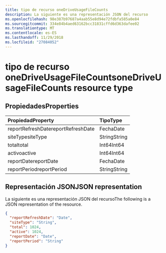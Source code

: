 ```yaml
---
title: tipo de recurso oneDriveUsageFileCounts
description: La siguiente es una representación JSON del recurso
ms.openlocfilehash: 98e387b97687a4aab55e8d94e72fdbfa585a0e84
ms.sourcegitcommit: 334e84b4aed63162bcc31831cffd6d363dafee02
ms.translationtype: MT
ms.contentlocale: es-ES
ms.lasthandoff: 11/29/2018
ms.locfileid: "27084052"
---
```

# <a name="onedriveusagefilecounts-resource-type"></a><span data-ttu-id="9506b-103">tipo de recurso oneDriveUsageFileCounts</span><span class="sxs-lookup"><span data-stu-id="9506b-103">oneDriveUsageFileCounts resource type</span></span>

## <a name="properties"></a><span data-ttu-id="9506b-104">Propiedades</span><span class="sxs-lookup"><span data-stu-id="9506b-104">Properties</span></span>

| <span data-ttu-id="9506b-105">Propiedad</span><span class="sxs-lookup"><span data-stu-id="9506b-105">Property</span></span>          | <span data-ttu-id="9506b-106">Tipo</span><span class="sxs-lookup"><span data-stu-id="9506b-106">Type</span></span>   |
| :---------------- | :----- |
| <span data-ttu-id="9506b-107">reportRefreshDate</span><span class="sxs-lookup"><span data-stu-id="9506b-107">reportRefreshDate</span></span> | <span data-ttu-id="9506b-108">Fecha</span><span class="sxs-lookup"><span data-stu-id="9506b-108">Date</span></span>   |
| <span data-ttu-id="9506b-109">siteType</span><span class="sxs-lookup"><span data-stu-id="9506b-109">siteType</span></span>          | <span data-ttu-id="9506b-110">String</span><span class="sxs-lookup"><span data-stu-id="9506b-110">String</span></span> |
| <span data-ttu-id="9506b-111">total</span><span class="sxs-lookup"><span data-stu-id="9506b-111">total</span></span>             | <span data-ttu-id="9506b-112">Int64</span><span class="sxs-lookup"><span data-stu-id="9506b-112">Int64</span></span>  |
| <span data-ttu-id="9506b-113">activo</span><span class="sxs-lookup"><span data-stu-id="9506b-113">active</span></span>            | <span data-ttu-id="9506b-114">Int64</span><span class="sxs-lookup"><span data-stu-id="9506b-114">Int64</span></span>  |
| <span data-ttu-id="9506b-115">reportDate</span><span class="sxs-lookup"><span data-stu-id="9506b-115">reportDate</span></span>        | <span data-ttu-id="9506b-116">Fecha</span><span class="sxs-lookup"><span data-stu-id="9506b-116">Date</span></span>   |
| <span data-ttu-id="9506b-117">reportPeriod</span><span class="sxs-lookup"><span data-stu-id="9506b-117">reportPeriod</span></span>      | <span data-ttu-id="9506b-118">String</span><span class="sxs-lookup"><span data-stu-id="9506b-118">String</span></span> |

## <a name="json-representation"></a><span data-ttu-id="9506b-119">Representación JSON</span><span class="sxs-lookup"><span data-stu-id="9506b-119">JSON representation</span></span>

<span data-ttu-id="9506b-120">La siguiente es una representación JSON del recurso</span><span class="sxs-lookup"><span data-stu-id="9506b-120">The following is a JSON representation of the resource.</span></span>

<!-- {
  "blockType": "resource",
  "@odata.type": "microsoft.graph.oneDriveUsageFileCounts"
} -->

```json
{
  "reportRefreshDate": "Date", 
  "siteType": "String", 
  "total": 1024, 
  "active": 1024, 
  "reportDate": "Date", 
  "reportPeriod": "String"
}
```
